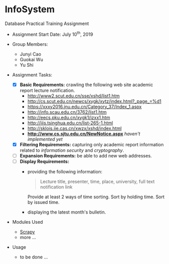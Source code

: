 # InfoSystem
Database Practical Training Assignment

- Assignment Start Date: July 10<sup>th</sup>, 2019
- Group Members:
    - Junyi Cao
    - Guokai Wu
    - Yu Shi

- Assignment Tasks:
    - [x] **Basic Requirements:** crawling the following web site academic report lecture notification.
        - http://www2.scut.edu.cn/sse/xshd/list1.htm
        - http://cs.scut.edu.cn/newcs/xygk/xytz/index.html?_page_=%d1
        - https://xxxy2016.jnu.edu.cn/Category_37/Index_1.aspx
        - http://info.scau.edu.cn/3762/list1.htm
        - http://eecs.pku.edu.cn/xygk1/jzxx1.htm
        - http://iiis.tsinghua.edu.cn/list-265-1.html
        - http://sklois.iie.cas.cn/xwzx/xshd/index.html
        - **http://www.cs.sjtu.edu.cn/NewNotice.aspx** *haven't implemented yet* 
    - [x] **Filtering Requirements:** capturing only academic report information related to *information security* and *cryptography*.
    - [ ] **Expansion Requirements:** be able to add new web addresses.
    - [ ] **Display Requirements:** 
        - providing the following information:
            > Lecture title, presenter, time, place, university, full text notification link
            
             Provide at least 2 ways of time sorting. Sort by holding time. Sort by issued time.
             
        - displaying the latest month's bulletin.

- Modules Used
    - [Scrapy](https://scrapy.org/)
    - more ...
    
- Usage
    - to be done ...
